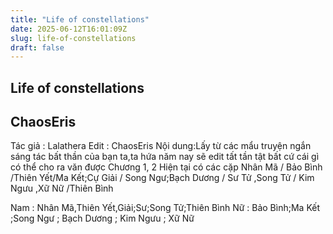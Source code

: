 ```yaml
---
title: "Life of constellations"
date: 2025-06-12T16:01:09Z
slug: life-of-constellations
draft: false
---
```


## Life of constellations

## ChaosEris

Tác giả : Lalathera
Edit : ChaosEris
Nội dung:Lấy từ các mẩu truyện ngắn sáng tác bất thần của bạn ta,ta hứa năm nay sẽ edit tất tần tật bất cứ cái gì có thể cho ra văn được
Chương 1, 2
Hiện tại có các cặp
Nhân Mã / Bảo Bình /Thiên Yết/Ma Kết;Cự Giải / Song Ngư;Bạch Dương / Sư Tử ,Song Tử / Kim Ngưu ,Xữ Nữ /Thiên Bình
 
Nam : Nhân Mã,Thiên Yết,Giải;Sư;Song Tử;Thiên Bình
Nữ : Bảo Bình;Ma Kết ;Song Ngư ; Bạch Dương ; Kim Ngưu ; Xữ Nữ
